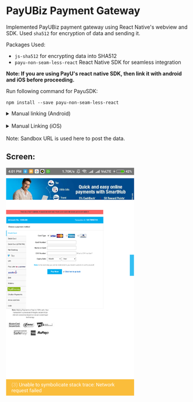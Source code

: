 # PayUBiz Payment Gateway

Implemented PayUBiz payment gateway using React Native's webview and SDK.
Used `sha512` for encryption of data and sending it.

Packages Used:
* `js-sha512` for encrypting data into SHA512
* `payu-non-seam-less-react` React Native SDK for seamless integration

<b>Note: If you are using PayU's react native SDK, then link it with android and iOS before proceeding.</b>

Run following command for PayuSDK:

```
npm install --save payu-non-seam-less-react
```

<details close>
<summary>Manual linking (Android)</summary>
<br>
Open "android/settings.gradle" file and add following lines:<br>

```
include ':payu-non-seam-less-react'
project(':payu-non-seam-less-react').projectDir = new File(rootProject.projectDir, '../node_modules/payu-non-seam-less-react/android')
```

Open "android/app/build.gradle" file and add the following line under dependencies:

```
implementation project(':payu-non-seam-less-react')
```

Make following changes to "AndroidManifest.xml"

```
<manifest xmlns:android="http://schemas.android.com/apk/res/android"
  xmlns:tools="http://schemas.android.com/tools"
  package="com.appname">
...
...
...
<application
      tools:replace="android:icon, android:allowBackup, android:usesCleartextTraffic"
>
...
```

And finally open "MainApplication.java" and add the following:

```
import com.payubiz.PayUBizSdkPackage;
...
...
new PayUBizSdkPackage(),
```
</details>

<br>

<details close>
<summary>Manual Linking (iOS)</summary>
<br>

Add following line to "PodFile":

```
pod 'react-native-biz-sdk', :path => '../node_modules/payu-non-seam-less-react'
```

And then run pod install inside "ios/" folder.
</details>

<br>
Note: Sandbox URL is used here to post the data.


## Screen:

<img src="image.png" width="350px">